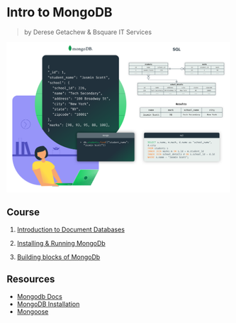 # Intro to MongoDB

> by Derese Getachew & Bsquare IT Services

![Intro to MongoDb!](resources/mongodbSplash.png)

## Course

1. [Introduction to Document Databases](course/documentDatabase.md)

2. [Installing & Running MongoDb](course/installingRunningMongoDb.md)

3. [Building blocks of MongoDb](course/buildingBlocks.md)

## Resources

- [Mongodb Docs]()
- [MongoDB Installation]()
- [Mongoose]()
